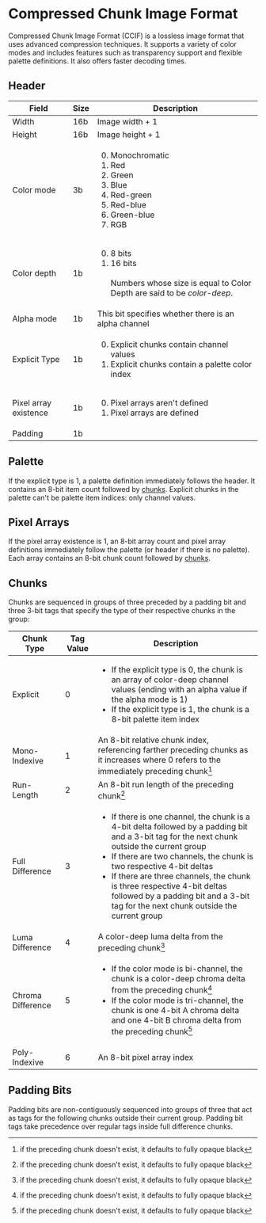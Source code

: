 # Compressed Chunk Image Format

Compressed Chunk Image Format (CCIF) is a lossless image format that uses advanced compression techniques. It supports a variety of color modes and includes features such as transparency support and flexible palette definitions. It also offers faster decoding times.

## Header

Field                 |Size|Description
----------------------|----|-----------
Width                 |16b |Image width + 1
Height                |16b |Image height + 1
Color mode            |3b  |<ol start="0"><li>Monochromatic<li>Red<li>Green<li>Blue<li>Red-green<li>Red-blue<li>Green-blue<li>RGB
Color depth           |1b  |<ol start="0"><li>8 bits<li>16 bits<br><br>Numbers whose size is equal to Color Depth are said to be *color-deep*.
Alpha mode            |1b  |This bit specifies whether there is an alpha channel
Explicit Type         |1b  |<ol start="0"><li>Explicit chunks contain channel values<li>Explicit chunks contain a palette color index
Pixel array existence |1b  |<ol start="0"><li>Pixel arrays aren't defined<li>Pixel arrays are defined
Padding               |1b  |

## Palette

If the explicit type is 1, a palette definition immediately follows the header. It contains an 8-bit item count followed by [chunks](#chunks). Explicit chunks in the palette can't be palette item indices: only channel values.

## Pixel Arrays

If the pixel array existence is 1, an 8-bit array count and pixel array definitions immediately follow the palette (or header if there is no palette). Each array contains an 8-bit chunk count followed by [chunks](#chunks).

## Chunks

Chunks are sequenced in groups of three preceded by a padding bit and three 3-bit tags that specify the type of their respective chunks in the group:

Chunk Type       |Tag Value|Description
-----------------|---------|-----------
Explicit         |0        |<ul><li>If the explicit type is 0, the chunk is an array of color-deep channel values (ending with an alpha value if the alpha mode is 1)<li>If the explicit type is 1, the chunk is a 8-bit palette item index
Mono-Indexive    |1        |An 8-bit relative chunk index, referencing farther preceding chunks as it increases where 0 refers to the immediately preceding chunk[^preceding]
Run-Length       |2        |An 8-bit run length of the preceding chunk[^preceding]
Full Difference  |3        |<ul><li>If there is one channel, the chunk is a 4-bit delta followed by a padding bit and a 3-bit tag for the next chunk outside the current group<li>If there are two channels, the chunk is two respective 4-bit deltas<li>If there are three channels, the chunk is three respective 4-bit deltas followed by a padding bit and a 3-bit tag for the next chunk outside the current group
Luma Difference  |4        |A color-deep luma delta from the preceding chunk[^preceding]
Chroma Difference|5        |<ul><li>If the color mode is bi-channel, the chunk is a color-deep chroma delta from the preceding chunk[^preceding]<li>If the color mode is tri-channel, the chunk is one 4-bit A chroma delta and one 4-bit B chroma delta from the preceding chunk[^preceding]
Poly-Indexive    |6        |An 8-bit pixel array index

[^preceding]: if the preceding chunk doesn't exist, it defaults to fully opaque black

## Padding Bits

Padding bits are non-contiguously sequenced into groups of three that act as tags for the following chunks outside their current group. Padding bit tags take precedence over regular tags inside full difference chunks.

